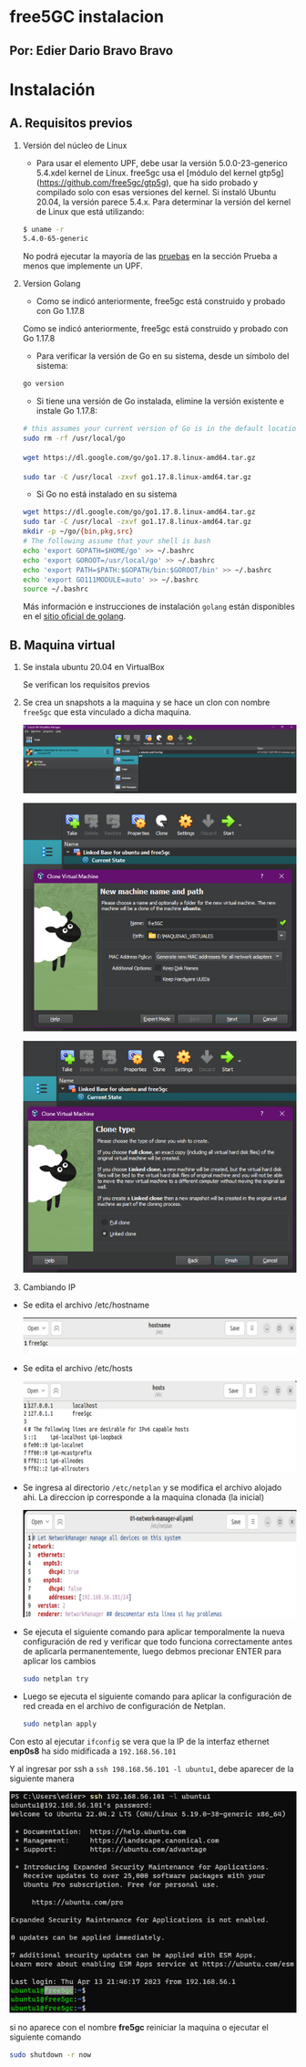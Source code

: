# free5GC instalacion

## Por: Edier Dario Bravo Bravo

# Instalación

## A. Requisitos previos

1. Versión del núcleo de Linux

    - Para usar el elemento UPF, debe usar la versión 5.0.0-23-generico 5.4.xdel kernel de Linux. free5gc usa el [módulo del kernel gtp5g]
    (https://github.com/free5gc/gtp5g), que ha sido probado y compilado solo con esas versiones del kernel. Si instaló Ubuntu 20.04, la versión parece 5.4.x. Para determinar la versión del kernel de Linux que está utilizando:

    ```bash
    $ uname -r
    5.4.0-65-generic
    ```

    No podrá ejecutar la mayoría de las [pruebas](https://github.com/free5gc/free5gc/wiki/Test) en la sección Prueba a menos que implemente un UPF.

2. Version Golang

    - Como se indicó anteriormente, free5gc está construido y probado con Go 1.17.8

    Como se indicó anteriormente, free5gc está construido y probado con Go 1.17.8

    - Para verificar la versión de Go en su sistema, desde un símbolo del sistema:

    ```bash
    go version
    ```

    - Si tiene una versión de Go instalada, elimine la versión existente e instale Go 1.17.8:

    ```bash
    # this assumes your current version of Go is in the default location
    sudo rm -rf /usr/local/go

    wget https://dl.google.com/go/go1.17.8.linux-amd64.tar.gz

    sudo tar -C /usr/local -zxvf go1.17.8.linux-amd64.tar.gz
    ```

    - Si Go no está instalado en su sistema
        
    ```bash
    wget https://dl.google.com/go/go1.17.8.linux-amd64.tar.gz
    sudo tar -C /usr/local -zxvf go1.17.8.linux-amd64.tar.gz
    mkdir -p ~/go/{bin,pkg,src}
    # The following assume that your shell is bash
    echo 'export GOPATH=$HOME/go' >> ~/.bashrc
    echo 'export GOROOT=/usr/local/go' >> ~/.bashrc
    echo 'export PATH=$PATH:$GOPATH/bin:$GOROOT/bin' >> ~/.bashrc
    echo 'export GO111MODULE=auto' >> ~/.bashrc
    source ~/.bashrc
    ```

    Más información e instrucciones de instalación `golang` están disponibles en el [sitio oficial de golang](https://go.dev/doc/install).

## B. Maquina virtual

1. Se instala ubuntu 20.04 en VirtualBox

    Se verifican los requisitos previos

2. Se crea un snapshots a la maquina y se hace un clon con nombre `free5gc` que esta vinculado a dicha maquina.

    ![snapshots](https://github.com/edierbra/free5GC_instalacion/blob/main/images/snapshots.png?raw=true)

    ![clone parte 1](https://github.com/edierbra/free5GC_instalacion/blob/main/images/clone.png?raw=true)

    ![clone parte 2](https://github.com/edierbra/free5GC_instalacion/blob/main/images/clone2.png?raw=true)

3. Cambiando IP

- Se edita el archivo /etc/hostname

    ![hostname](https://github.com/edierbra/free5GC_instalacion/blob/main/images/hostname.png?raw=true)

- Se edita el archivo /etc/hosts

    ![hosts](https://github.com/edierbra/free5GC_instalacion/blob/main/images/hosts.png?raw=true)

- Se ingresa al directorio `/etc/netplan` y se modifica el archivo alojado ahi. La direccion ip corresponde a la maquina clonada (la inicial)

    ![netplan](https://github.com/edierbra/free5GC_instalacion/blob/main/images/netplan.png?raw=true)

- Se ejecuta el siguiente comando para aplicar temporalmente la nueva configuración de red y verificar que todo funciona correctamente antes de aplicarla permanentemente, luego debmos precionar ENTER para aplicar los cambios

    ```bash
    sudo netplan try
    ```

- Luego se ejecuta el siguiente comando para aplicar la configuración de red creada en el archivo de configuración de Netplan.

    ```bash
    sudo netplan apply
    ```

Con esto al ejecutar `ifconfig` se vera que la IP de la interfaz ethernet **enp0s8** ha sido midificada a `192.168.56.101`

Y al ingresar por ssh a `ssh 198.168.56.101 -l ubuntu1`, debe aparecer de la siguiente manera

![netplan](https://github.com/edierbra/free5GC_instalacion/blob/main/images/ssh1.png?raw=true)

si no aparece con el nombre **fre5gc** reiniciar la maquina o ejecutar el siguiente comando

```bash
sudo shutdown -r now
```










